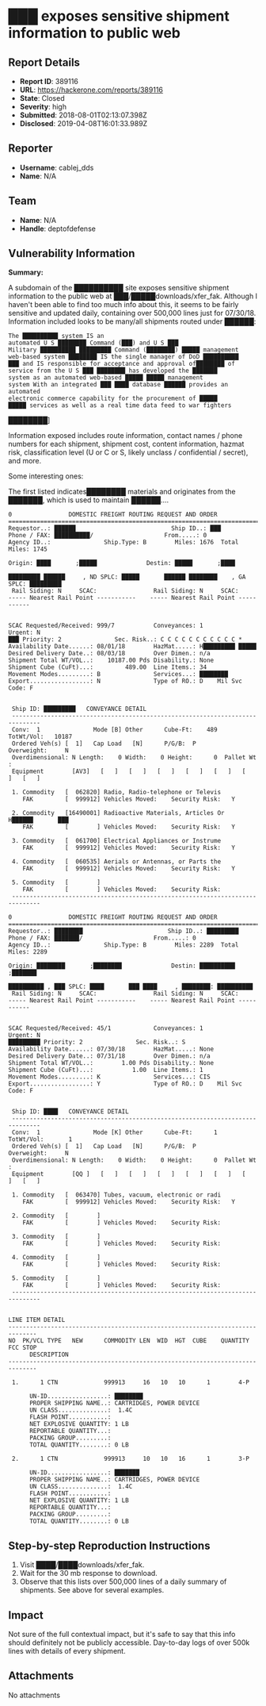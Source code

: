 # ███ exposes sensitive shipment information to public web

## Report Details
- **Report ID**: 389116
- **URL**: https://hackerone.com/reports/389116
- **State**: Closed
- **Severity**: high
- **Submitted**: 2018-08-01T02:13:07.398Z
- **Disclosed**: 2019-04-08T16:01:33.989Z

## Reporter
- **Username**: cablej_dds
- **Name**: N/A

## Team
- **Name**: N/A
- **Handle**: deptofdefense

## Vulnerability Information
**Summary:**

A subdomain of the ██████████ site exposes sensitive shipment information to the public web at ███/█████downloads/xfer_fak. Although I haven't been able to find too much info about this, it seems to be fairly sensitive and updated daily, containing over 500,000 lines just for 07/30/18. Information included looks to be many/all shipments routed under ██████:

```
The ██████████ system IS an
automated U S ████████ Command (███) and U S ███
Military ██████████ █████████ Command (████████) █████ management
web-based system ████████ IS the single manager of DoD ██████████
███ and IS responsible for acceptance and approval of████████ of
service from the U S ███ ████████ has developed the ███████
system as an automated web-based █████ █████ management
system With an integrated ███ ████ database ██████ provides an automated
electronic commerce capability for the procurement of █████
█████ services as well as a real time data feed to war fighters
```
████████]

Information exposed includes route information, contact names / phone numbers for each shipment, 
shipment cost, content information, hazmat risk, classification level (U or C or S, likely unclass / confidential / secret), and more.

Some interesting ones:

The first listed indicates████████ materials and originates from the [███████](████████), which is used to maintain ██████....

```
0                DOMESTIC FREIGHT ROUTING REQUEST AND ORDER
==============================================================================
Requestor..: ██████                           Ship ID..: ███
Phone / FAX: ██████████/                    From.....: 0
Agency ID..:               Ship.Type: B        Miles: 1676  Total Miles: 1745 

Origin: ████       ;█████              Destin: █████       ;████  
                                         
█████████ ██████     , ND SPLC: █████       ██████ ████████    , GA SPLC: █████████      
 Rail Siding: N     SCAC:                Rail Siding: N     SCAC:      
----- Nearest Rail Point -----------    ----- Nearest Rail Point -----------
                                        

SCAC Requested/Received: 999/7           Conveyances: 1          Urgent: N
███ Priority: 2               Sec. Risk..: C C C C C C C C C C C *
Availability Date......: 08/01/18        HazMat.....: H█████████ █████ 
Desired Delivery Date..: 08/03/18        Over Dimen.: n/a
Shipment Total WT/VOL..:    10187.00 Pds Disability.: None
Shipment Cube (CuFt)...:         489.00  Line Items.: 34
Movement Modes.........: B               Services...: ████████
Export.................: N               Type of RO.: D    Mil Svc Code: F


 Ship ID: █████████   CONVEYANCE DETAIL                    
 ------------------------------------------------------------------------------  
 Conv:  1               Mode [B] Other      Cube-Ft:    489  TotWt/Vol:   10187 
 Ordered Veh(s) [  1]   Cap Load   [N]      P/G/B:  P        Overweight:     N   
 Overdimensional: N Length:    0 Width:    0 Height:      0  Pallet Wt :         
 Equipment        [AV3]   [   ]   [   ]   [   ]   [   ]   [   ]   [   ]   [   ]  
                                                                                
 1. Commodity   [  062820] Radio, Radio-telephone or Televis               
    FAK         [  999912] Vehicles Moved:    Security Risk:   Y              
                                                                                
 2. Commodity   [16490001] Radioactive Materials, Articles Or    H██████       ███
    FAK         [        ] Vehicles Moved:    Security Risk:   Y              
                                                                                
 3. Commodity   [  061700] Electrical Appliances or Instrume               
    FAK         [  999912] Vehicles Moved:    Security Risk:   Y              
                                                                                
 4. Commodity   [  060535] Aerials or Antennas, or Parts the               
    FAK         [  999912] Vehicles Moved:    Security Risk:   Y              
                                                                                
 5. Commodity   [        ]                                                 
    FAK         [        ] Vehicles Moved:    Security Risk:                 
 ------------------------------------------------------------------------------  
```

```
0                DOMESTIC FREIGHT ROUTING REQUEST AND ORDER
==============================================================================
Requestor..: ████████                        Ship ID..: █████████
Phone / FAX: ███████/                    From.....: 0
Agency ID..:               Ship.Type: B        Miles: 2289  Total Miles: 2289 

Origin: ████████       ;████████              Destin: ██████████       ;███████  
                                         
██████████ , ███ SPLC: ████       ███ ████     , ████████: ██████████      
 Rail Siding: N     SCAC:                Rail Siding: N     SCAC:      
----- Nearest Rail Point -----------    ----- Nearest Rail Point -----------
                                        

SCAC Requested/Received: 45/1            Conveyances: 1          Urgent: N
█████████ Priority: 2               Sec. Risk..: S
Availability Date......: 07/30/18        HazMat.....: None
Desired Delivery Date..: 07/31/18        Over Dimen.: n/a
Shipment Total WT/VOL..:        1.00 Pds Disability.: None
Shipment Cube (CuFt)...:           1.00  Line Items.: 1
Movement Modes.........: K               Services...: CIS
Export.................: Y               Type of RO.: D    Mil Svc Code: F


 Ship ID: ████   CONVEYANCE DETAIL                    
 ------------------------------------------------------------------------------  
 Conv:  1               Mode [K] Other      Cube-Ft:      1  TotWt/Vol:       1 
 Ordered Veh(s) [  1]   Cap Load   [N]      P/G/B:  P        Overweight:     N   
 Overdimensional: N Length:    0 Width:    0 Height:      0  Pallet Wt :         
 Equipment        [QQ ]   [   ]   [   ]   [   ]   [   ]   [   ]   [   ]   [   ]  
                                                                                
 1. Commodity   [  063470] Tubes, vacuum, electronic or radi               
    FAK         [  999912] Vehicles Moved:    Security Risk:   Y              
                                                                                
 2. Commodity   [        ]                                                 
    FAK         [        ] Vehicles Moved:    Security Risk:                 
                                                                                
 3. Commodity   [        ]                                                 
    FAK         [        ] Vehicles Moved:    Security Risk:                 
                                                                                
 4. Commodity   [        ]                                                 
    FAK         [        ] Vehicles Moved:    Security Risk:                 
                                                                                
 5. Commodity   [        ]                                                 
    FAK         [        ] Vehicles Moved:    Security Risk:                 
 ------------------------------------------------------------------------------  
```

```

LINE ITEM DETAIL
------------------------------------------------------------------------------
NO  PK/VCL TYPE   NEW      COMMODITY LEN  WID  HGT  CUBE    QUANTITY  FCC STOP
      DESCRIPTION
------------------------------------------------------------------------------

 1.      1 CTN             999913     16   10   10      1        4-P         

      UN-ID.................: ████████
      PROPER SHIPPING NAME..: CARTRIDGES, POWER DEVICE
      UN CLASS..............:  1.4C
      FLASH POINT...........: 
      NET EXPLOSIVE QUANTITY: 1 LB
      REPORTABLE QUANTITY...: 
      PACKING GROUP.........: 
      TOTAL QUANTITY........: 0 LB

 2.      1 CTN             999913     10   10   16      1        3-P         

      UN-ID.................: ███████
      PROPER SHIPPING NAME..: CARTRIDGES, POWER DEVICE
      UN CLASS..............:  1.4C
      FLASH POINT...........: 
      NET EXPLOSIVE QUANTITY: 1 LB
      REPORTABLE QUANTITY...: 
      PACKING GROUP.........: 
      TOTAL QUANTITY........: 0 LB
```

## Step-by-step Reproduction Instructions

1. Visit ████/████downloads/xfer_fak.
2. Wait for the 30 mb response to download.
3. Observe that this lists over 500,000 lines of a daily summary of shipments. See above for several examples.

## Impact

Not sure of the full contextual impact, but it's safe to say that this info should definitely not be publicly accessible. Day-to-day logs of over 500k lines with details of every shipment.

## Attachments
No attachments

